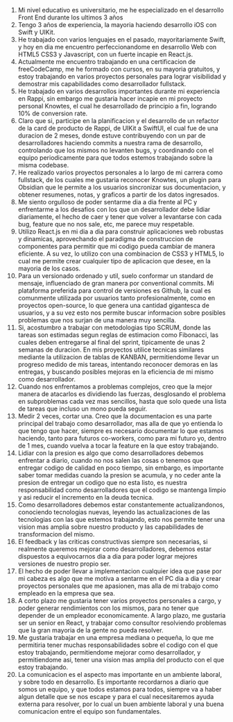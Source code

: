 
1. Mi nivel educativo es universitario, me he especializado en el desarrollo Front End durante los ultimos 3 años
2. Tengo 3 años de experiencia, la mayoria haciendo desarrollo iOS con Swift y UIKit.
3. He trabajado con varios lenguajes en el pasado, mayoritariamente Swift, y hoy en dia me encuentro perfeccionandome en desarrollo Web con HTML5 CSS3 y Javascript, con un fuerte incapie en React.js.
4. Actualmente me encuentro trabajando en una certificacion de freeCodeCamp, me he formado con cursos, en su mayoria gratuitos, y estoy trabajando en varios proyectos personales para lograr visibilidad y demostrar mis capabilidades como desarrollador fullstack.
5. He trabajado en varios desarrollos importantes durante mi experiencia en Rappi, sin embargo me gustaria hacer incapie en mi proyecto personal Knowtes, el cual he desarrollado de principio a fin, logrando 10% de conversion rate.
6. Claro que si, participe en la planificacion y el desarrollo de un refactor de la card de producto de Rappi, de UIKit a SwiftUI, el cual fue de una duracion de 2 meses, donde estuve contribuyendo con un par de desarrolladores haciendo commits a nuestra rama de desarrollo, controlando que los mismos no levanten bugs, y coordinando con el equipo periodicamente para que todos estemos trabajando sobre la misma codebase.
7. He realizado varios proyectos personales a lo largo de mi carrera como fullstack, de los cuales me gustaria reconocer Knowtes, un plugin para Obsidian que le permite a los usuarios sincronizar sus documentacion, y obtener resumenes, notas, y graficos a partir de los datos ingresados.
8. Me siento orgulloso de poder sentarme dia a dia frente al PC y enfrentarme a los desafios con los que un desarrollador debe lidiar diariamente, el hecho de caer y tener que volver a levantarse con cada bug, feature que no nos sale, etc, me parece muy respetable.
9. Utilizo React.js en mi dia a dia para construir aplicaciones web robustas y dinamicas, aprovechando el paradigma de construccion de componentes para permitir que mi codigo pueda cambiar de manera eficiente. A su vez, lo utilizo con una combinacion de CSS3 y HTML5, lo cual me permite crear cualquier tipo de aplicacion que desee, en la mayoria de los casos.
10. Para un versionado ordenado y util, suelo conformar un standard de mensaje, influenciado de gran manera por conventional commits. Mi plataforma preferida para control de versiones es Github, la cual es comunmente utilizada por usuarios tanto profesionalmente, como en proyectos open-source, lo que genera una cantidad gigantesca de usuarios, y a su vez esto nos permite buscar informacion sobre posibles problemas que nos surjan de una manera muy sencilla.
11. Si, acostumbro a trabajar con metodologias tipo SCRUM, donde las tareas son estimadas segun reglas de estimacion como Fibonacci, las cuales deben entregarse al final del sprint, tipicamente de unas 2 semanas de duracion. En mis proyectos utilice tecnicas similares mediante la utilizacion de tablas de KANBAN, permitiendome llevar un progreso medido de mis tareas, intentando reconocer demoras en las entregas, y buscando posibles mejoras en la eficiencia de mi mismo como desarrollador.
12. Cuando nos enfrentamos a problemas complejos, creo que la mejor manera de atacarlos es dividiendo las fuerzas, desglosando el problema en subproblemas cada vez mas sencillos, hasta que solo quede una lista de tareas que incluso un mono pueda seguir.
13. Medir 2 veces, cortar una. Creo que la documentacion es una parte principal del trabajo como desarrollador, mas alla de que yo entienda lo que tengo que hacer, siempre es necesario documentar lo que estamos haciendo, tanto para futuros co-workers, como para mi futuro yo, dentro de 1 mes, cuando vuelva a tocar la feature en la que estoy trabajando.
14. Lidiar con la presion es algo que como desarrolladores debemos enfrentar a diario, cuando no nos salen las cosas o tenemos que entregar codigo de calidad en poco tiempo, sin embargo, es importante saber tomar medidas cuando la presion se acumula, y no ceder ante la presion de entregar un codigo que no esta listo, es nuestra responsabilidad como desarrolladores que el codigo se mantenga limpio y asi reducir el incremento en la deuda tecnica.
15. Como desarrolladores debemos estar constantemente actualizandonos, conociendo tecnologias nuevas, leyendo las actualizaciones de las tecnologias con las que estemos trabajando, esto nos permite tener una vision mas amplia sobre nuestro producto y las capabilidades de transformacion del mismo.
16. El feedback y las criticas constructivas siempre son necesarias, si realmente queremos mejorar como desarrolladores, debemos estar dispuestos a equivocarnos dia a dia para poder lograr mejores versiones de nuestro propio ser.
17. El hecho de poder llevar a implementacion cualquier idea que pase por mi cabeza es algo que me motiva a sentarme en el PC dia a dia y crear proyectos personales que me apasionen, mas alla de mi trabajo como empleado en la empresa que sea.
18. A corto plazo me gustaria tener varios proyectos personales a cargo, y poder generar rendimientos con los mismos, para no tener que depender de un empleador economicamente. A largo plazo, me gustaria ser un senior en React, y trabajar como consultor resolviendo problemas que la gran mayoria de la gente no pueda resolver.
19. Me gustaria trabajar en una empresa mediana o pequeña, lo que me permitiria tener muchas responsabilidades sobre el codigo con el que estoy trabajando, permitiendome mejorar como desarrollador, y permitiendome asi, tener una vision mas amplia del producto con el que estoy trabajando.
20. La comunicacion es el aspecto mas importante en un ambiente laboral, y sobre todo en desarrollo. Es importante recordarnos a diario que somos un equipo, y que todos estamos para todos, siempre va a haber algun detalle que se nos escape y para el cual necesitaremos ayuda externa para resolver, por lo cual un buen ambiente laboral y una buena comunicacion entre el equipo son fundamentales.